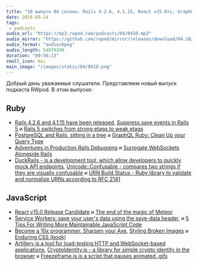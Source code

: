 ```yaml
---
title: "10 выпуск 04 сезона. Rails 4.2.6, 4.1.15, React v15.0rc, GraphQL Ruby, DuckRails, Artillery, Freezeframe.js и прочее"
date: 2016-03-14
tags:
 - podcasts
audio_url: "https://mp3.rwpod.com/podcasts/04/0410.mp3"
audio_mirror: "https://github.com/rwpod/mirror/releases/download/04.10/0410.mp3"
audio_format: "audio/mpeg"
audio_length: 54079349
duration: "00:56:13"
small_icon: mic
main_image: "/images/static/04/0410.png"
---
```


Добрый день уважаемые слушатели. Представляем новый выпуск подкаста RWpod. В этом выпуске:

## Ruby

 - [Rails 4.2.6 and 4.1.15 have been released](http://weblog.rubyonrails.org/2016/3/11/Rails-4-2-6-and-4-1-15-have-been-released/), [Suppress save events in Rails 5](http://blog.bigbinary.com/2016/03/11/suppress-save-events-in-rails-5.html) и [Rails 5 switches from strong etags to weak etags](http://blog.bigbinary.com/2016/03/08/rails-5-switches-from-strong-etags-to-weak-tags.html)
 - [PostgreSQL and Rails, sitting in a tree](https://evilmartians.com/chronicles/postgresql-and-rails-sitting-in-a-tree) и [GraphQL Ruby: Clean Up your Query Type](https://m.alphasights.com/graphql-ruby-clean-up-your-query-type-d7ab05a47084)
 - [Adventures in Production Rails Debugging](https://shopifyengineering.myshopify.com/blogs/engineering/112738884-adventures-in-production-rails-debugging) и [Surrogate WebSockets Alongside Rails](http://blog.codeship.com/surrogate-websockets/)
 - [DuckRails - is a development tool, which allow developers to quickly mock API endpoints](https://github.com/iridakos/duckrails), [Unicode::Confusable - compares two strings if they are visually confusable](https://github.com/janlelis/unicode-confusable) и [URN Build Status - Ruby library to validate and normalize URNs according to RFC 2141](https://github.com/altmetric/urn)

## JavaScript

 - [React v15.0 Release Candidate](https://facebook.github.io/react/blog/2016/03/07/react-v15-rc1.html) и [The end of the magic of Meteor](https://medium.com/@andersramsay/the-end-of-the-magic-of-meteor-ad600d739e5)
 - [Service Workers: save your user's data using the save-data header](http://deanhume.com/Home/BlogPost/service-workers--save-your-users-data-using-the-save-data-header/10139),  и [5 Tips For Writing More Maintainable JavaScript Code](https://medium.com/@Functionite/5-tips-for-writing-more-maintainable-javascript-code-b87de1147e94)
 - [Become a 10x programmer. Sharpen your Axe](https://medium.com/@koryteg/become-a-10x-programmer-sharpen-your-axe-bfe9109373bb), [Styling Broken Images](http://bitsofco.de/styling-broken-images/) и [Enduring CSS (book)](http://ecss.io/)
 - [Artillery is a tool for load-testing HTTP and WebSocket-based applications](https://artillery.io/), [CryptoIdentity.js - a library for simple crypto identity in the browser](https://github.com/richardanaya/cryptoidentity/) и [Freezeframe.js is a script that pauses animated .gifs](https://github.com/ctrl-freaks/freezeframe.js)

<!--more-->
